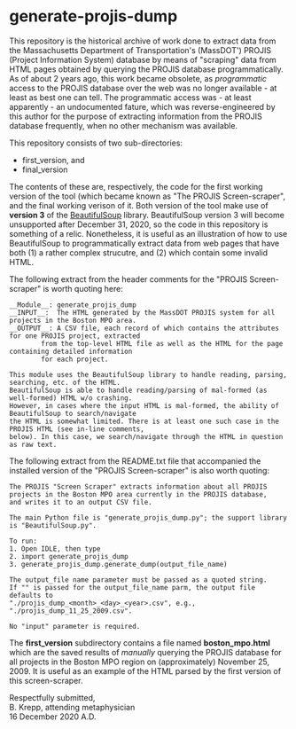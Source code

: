 # generate-projis-dump

This repository is the historical archive of work done to extract data from the Massachusetts Department of Transportation's (MassDOT')
PROJIS (Project Information System) database by means of "scraping" data from HTML pages obtained by querying the PROJIS database
programmatically. As of about 2 years ago, this work became obsolete, as _programmatic_ access to the PROJIS database over the web
was no longer available - at least as best one can tell. The programmatic access was - at least apparently - an undocumented fature,
which was reverse-engineered by this author for the purpose of extracting information from the PROJIS database frequently, when
no other mechanism was available.

This repository consists of two sub-directories:
* first_version, and
* final_version

The contents of these are, respectively, the code for the first working version of the tool (which became known
as "The PROJIS Screen-scraper", and the final working verison of it. Both version of the tool make use of 
__version 3__ of the [BeautifulSoup](https://www.crummy.com/software/BeautifulSoup/bs4/doc/) library.
BeautifulSoup version 3 will become unsupported after December 31, 2020, so the code in this repository is something
of a relic. Nonetheless, it is useful as an illustration of how to use BeautifulSoup to programmatically extract
data from web pages that have both (1) a rather complex strucutre, and (2) which contain some invalid HTML.

The following extract from the header comments for the "PROJIS Screen-scraper" is worth quoting here:

```
__Module__: generate_projis_dump  
__INPUT__:  The HTML generated by the MassDOT PROJIS system for all projects in the Boston MPO area.  
__OUTPUT__: A CSV file, each record of which contains the attributes for one PROJIS project, extracted
        from the top-level HTML file as well as the HTML for the page containing detailed information
        for each project.

This module uses the BeautifulSoup library to handle reading, parsing, searching, etc. of the HTML.
BeautifulSoup is able to handle reading/parsing of mal-formed (as well-formed) HTML w/o crashing.
However, in cases where the input HTML is mal-formed, the ability of BeautifulSoup to search/navigate
the HTML is somewhat limited. There is at least one such case in the PROJIS HTML (see in-line comments,
below). In this case, we search/navigate through the HTML in question as raw text.
```

The following extract from the README.txt file that accompanied the installed version of the "PROJIS Screen-scraper" is also worth quoting:

```
The PROJIS "Screen Scraper" extracts information about all PROJIS projects in the Boston MPO area currently in the PROJIS database,
and writes it to an output CSV file. 

The main Python file is "generate_projis_dump.py"; the support library is "BeautifulSoup.py".

To run:
1. Open IDLE, then type
2. import generate_projis_dump
3. generate_projis_dump.generate_dump(output_file_name)

The output_file name parameter must be passed as a quoted string.  
If "" is passed for the output_file_name parm, the output file defaults to   
"./projis_dump_<month>_<day>_<year>.csv", e.g., "./projis_dump_11_25_2009.csv".  

No "input" parameter is required.
```

The __first_version__ subdirectory contains a file named __boston_mpo.html__ which are the saved results of _manually_ querying the PROJIS database for
all projects in the Boston MPO region on (approximately) November 25, 2009. It is useful as an example of the HTML parsed by the first version of this
screen-scraper.

Respectfully submitted,  
B. Krepp, attending metaphysician  
16 December 2020 A.D.

